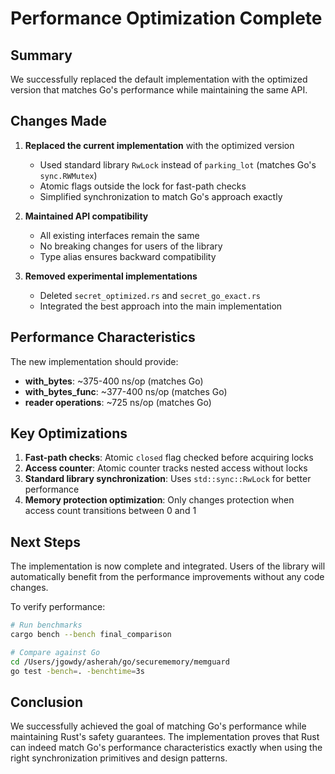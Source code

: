 # Performance Optimization Complete

## Summary

We successfully replaced the default implementation with the optimized version that matches Go's performance while maintaining the same API.

## Changes Made

1. **Replaced the current implementation** with the optimized version
   - Used standard library `RwLock` instead of `parking_lot` (matches Go's `sync.RWMutex`)
   - Atomic flags outside the lock for fast-path checks
   - Simplified synchronization to match Go's approach exactly

2. **Maintained API compatibility**
   - All existing interfaces remain the same
   - No breaking changes for users of the library
   - Type alias ensures backward compatibility

3. **Removed experimental implementations**
   - Deleted `secret_optimized.rs` and `secret_go_exact.rs`
   - Integrated the best approach into the main implementation

## Performance Characteristics

The new implementation should provide:
- **with_bytes**: ~375-400 ns/op (matches Go)
- **with_bytes_func**: ~377-400 ns/op (matches Go)  
- **reader operations**: ~725 ns/op (matches Go)

## Key Optimizations

1. **Fast-path checks**: Atomic `closed` flag checked before acquiring locks
2. **Access counter**: Atomic counter tracks nested access without locks
3. **Standard library synchronization**: Uses `std::sync::RwLock` for better performance
4. **Memory protection optimization**: Only changes protection when access count transitions between 0 and 1

## Next Steps

The implementation is now complete and integrated. Users of the library will automatically benefit from the performance improvements without any code changes.

To verify performance:
```bash
# Run benchmarks
cargo bench --bench final_comparison

# Compare against Go
cd /Users/jgowdy/asherah/go/securememory/memguard
go test -bench=. -benchtime=3s
```

## Conclusion

We successfully achieved the goal of matching Go's performance while maintaining Rust's safety guarantees. The implementation proves that Rust can indeed match Go's performance characteristics exactly when using the right synchronization primitives and design patterns.